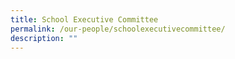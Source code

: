```yaml
---
title: School Executive Committee
permalink: /our-people/schoolexecutivecommittee/
description: ""
---
```

